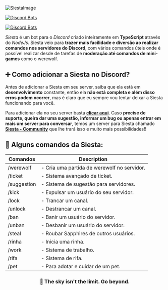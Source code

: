 
![SiestaImage](https://i.imgur.com/u7wSqyr.png)

[![Discord Bots](https://top.gg/api/widget/status/966064596328792084.svg)](https://top.gg/bot/754548334328283137)

[![Discord Bots](https://top.gg/api/widget/966064596328792084.svg)](https://top.gg/bot/966064596328792084)

*Siesta* é um bot para o *Discord* criado inteiramente em **TypeScript** através do *NodeJs*. Siesta veio para **trazer mais facilidade e diversão ao realizar comandos nos servidores do Discord**, com vários comandos úteis onde é possível realizar desde de tarefas de **moderação até comandos de mini-games** como o werewolf.

##  ➕ Como adicionar a Siesta no Discord?

Antes de adicionar a Siesta em seu server, saiba que ela está em **desenvolvimento** constante, então ela **não está completa e além disso erros podem ocorrer**, mas é claro que eu sempre vou tentar deixar a Siesta funcionando para você.

Para adicionar ela no seu server basta **[clicar aqui](https://discord.com/api/oauth2/authorize?client_id=966064596328792084&permissions=1532498934903&scope=applications.commands%20bot)**. Caso **precise de suporte, queira dar uma sugestão, informar um bug ou apenas entrar em mais um server para conversar**, temos um server para Siesta chamado **[Siesta - Community](https://discord.gg/ku84Gmt6hZ)** que lhe trará isso e muito mais possibilidades!!

## 🚀 Alguns comandos da Siesta:
  <section class="list-commands" id="commands">
        <div class="cmd-info">
        </div>
        <div class="cmds">
          <table class="table-data">
            <thead>
              <tr>
                <th>Comandos</th>
                <th>Description</th>
              </tr>
            </thead>
            <tbody>
              <tr>
                <td>/werewolf</td>
                <td>- Cria uma partida de werewolf no servidor.</td>
              </tr>
              <tr>
                <td>/ticket </td>
                <td>- Sistema avançado de ticket. </td>
              </tr>
              <tr>
                <td>/suggestion</td>
                <td>- Sistema de sugestão para servidores. </td>
              </tr>
              <tr>
                <td>/kick</td>
                <td>- Expulsar um usuário do seu servidor.</td>
              </tr>
              <tr>
                <td>/lock</td>
                <td>- Trancar um canal.</td>
              </tr>
              <tr>
                <td>/unlock</td>
                <td>- Destrancar um canal.</td>
              </tr>
<tr>
                <td>/ban</td>
                <td>- Banir um usuário do servidor.</td>
              </tr>

<tr>
                <td>/unban</td>
                <td>- Desbanir um usuário do servidor.</td>
              </tr>
<tr>
                <td>/steal</td>
                <td>- Roubar Sapphires de outros usuários.</td>
              </tr>
<tr>
                <td>/rinha</td>
                <td>- Inicia uma rinha.</td>
              </tr>
<tr>
                <td>/work</td>
                <td>- Sistema de trabalho.</td>
              </tr>
<tr>
                <td>/rifa</td>
                <td>- Sistema de rifa.</td>
              </tr>
<tr>
                <td>/pet</td>
                <td>- Para adotar e cuidar de um pet.</td>
              </tr>
            </tbody>
          </table>
        </div>
      </section>

<h3 align='center'>
    🚀 The sky isn't the limit. Go beyond.
</h3>
